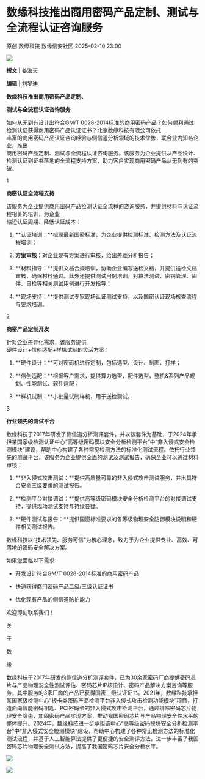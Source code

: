#  数缘科技推出商用密码产品定制、测试与全流程认证咨询服务   
原创 数缘科技  数缘信安社区   2025-02-10 23:00  
  
![](https://mmbiz.qpic.cn/mmbiz_jpg/sSglg2t6pLcGDhOlduibQUA8CMjply4ZwABnWDogof2wmgkBBX70tWNtwXgoA01ahsIresmYLXnkia4kbkouicvoQ/640?wx_fmt=jpeg "")  
  
  
**撰文** | 姜海天  
  
**编辑** | 刘梦迪  
  
  
**数缘科技推出商用密码产品定制、**  
  
**测试与全流程认证咨询服务**  
  
  
如何从无到有设计出符合GM/T 0028-2014标准的商用密码产品？如何顺利通过检测认证获得商用密码产品认证证书？北京数缘科技有限公司依托  
丰富的商用密码产品认证咨询经验与侧信道分析领域的技术优势，联合业内知名企业，推出  
商用密码产品定制、测试与全流程认证咨询服务。该服务为企业提供从产品设计、检测认证到证书落地的全流程支持方案，助力客户实现商用密码产品从无到有的突破。  
  
  
  
1  
  
  
**商密认证全流程支持**  
  
该服务为企业提供商用密码产品检测认证全流程的咨询服务，并提供材料与认证流程相关的培训，为企业  
缩短认证周期、降低认证成本：  
  
1. **认证培训：**梳理最新国密标准，为企业提供检测标准、检测方法及认证流程培训；  
  
1. **方案审核**：对企业现有方案进行审核，给出差距分析报告；  
  
1. **材料指导：**提供文档合规培训，协助企业编写送检文档，并提供送检文档审核，确保材料通过。此外还提供测试用例培训，对算法测试、密钥管理、固件、自检等相关测试用例进行开发指导；  
  
1. **现场支持：**提供测试专家现场认证测试支持，以及国密认证现场核查流程与要求培训。  
  
  
  
  
  
2  
  
  
**商密产品定制开发**  
  
  
针对企业差异化需求，该服务提供  
硬件设计+信创适配+样机试制的灵活方案：  
  
1. **硬件设计：**可对密码机进行定制，包括选型、设计、制图、打样；  
  
1. **信创适配：**根据客户需求，提供算力选型，配件选型，整机&系列产品规划、性能测试、软件适配；  
  
1. **样机试制：**小批量试制样机，用于送检测试。  
  
  
  
  
  
3  
  
  
**行业领先的测试平台**  
  
  
数缘科技于2017年研发了侧信道分析测评套件，并以该套件为基础，于2024年承担某国家级检测认证中心“高等级密码模块安全分析检测平台”中“非入侵式安全检测模块”建设，帮助中心构建了各种常见检测方法的标准化测试流程。依托行业领先的测试平台，该服务为企业提供全面的测试及测试报告，确保企业可以通过材料审核：  
  
1. **非入侵式攻击测试：**提供高质量可靠的非入侵式攻击测试服务，并出具符合安全三级要求的测试报告。  
  
1. **检测平台对接调试：**提供高等级密码模块安全分析检测平台的对接调试支持，提供现场测试支持与持续答疑。  
  
1. **硬件测试与报告：**提供国密标准要求的各等级物理安全防御模块说明和硬件相关测试报告。  
  
数缘科技以“技术领先、服务可信”为核心理念，致力于为企业提供专业、高效、可落地的密码安全解决方案。  
  
  
如果您面临以下需求：  
- 开发设计符合GM/T 0028-2014标准的商用密码产品  
  
- 快速获得商用密码产品二级/三级认证证书  
  
- 优化现有产品的侧信道防护能力  
  
欢迎即刻联系我们！  
  
  
  
  
关  
  
于  
  
数  
  
缘  
  
  
  
数缘科技于2017年研发的侧信道分析测评套件，已为30余家密码厂商提供密码芯片与产品物理安全性测试评估、密码芯片IP核设计、密码产品解决方案咨询等服务，其中服务的3家厂商的产品已获得国密三级认证证书。2021年，数缘科技承担某国家级检测中心“板卡类密码产品检测平台非入侵式攻击检测功能模块”项目，打造面向智能密码钥匙、PCI密码卡的非入侵式攻击检测平台，通过排除密码芯片物理安全隐患，加固密码产品实现方案，推动我国密码芯片与产品物理安全性水平的整体提升。2024年，数缘科技进一步承担该中心“高等级密码模块安全分析检测平台”中“非入侵式安全检测模块”建设，帮助中心构建了各种常见检测方法的标准化测试流程，并基于人工智能算法提供了更便捷的安全测评方法，进一步丰富了我国密码芯片物理安全测试方法，提高了我国密码芯片安全分析水平。  
  
  
![](https://mmbiz.qpic.cn/mmbiz_png/ZPwe5TesXJDBCQRM6LTJHRibMkjqsv8foXmicVnFVp9LOiaNP9QlMcHmvmIKscpNadVroiaSdwcibKzp3uMVZAr1Gvw/640?wx_fmt=png "")  
   
  
![](https://mmbiz.qpic.cn/mmbiz_jpg/sSglg2t6pLcGDhOlduibQUA8CMjply4ZwkWNtvM6K0CaViaMMiaicDcoicJYlRsVAl1DHfxTVVZhLXqyyiaM1PUe4Kkg/640?wx_fmt=jpeg "")  
  
  
